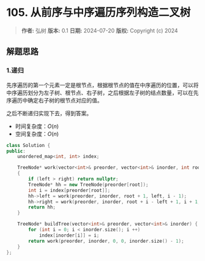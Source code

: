 # 105. 从前序与中序遍历序列构造二叉树

> **作者:** 弘树
> **版本:** 0.1
> **日期:** 2024-07-20
> **版权:** Copyright (c) 2024

## 解题思路
### 1.递归

先序遍历的第一个元素一定是根节点，根据根节点的值在中序遍历的位置，可以将中序遍历划分为左子树、根节点、右子树，之后根据左子树的结点数量，可以在先序遍历中确定右子树的根节点对应的值。

之后不断递归实现下去，得到答案。

- 时间复杂度：$O(n)$
- 空间复杂度：$O(n)$

```C++
class Solution {
public:
    unordered_map<int, int> index;

    TreeNode* work(vector<int>& preorder, vector<int>& inorder, int root, int left, int right)
    {
        if (left > right) return nullptr;
        TreeNode* hh = new TreeNode(preorder[root]);
        int i = index[preorder[root]];
        hh->left = work(preorder, inorder, root + 1, left, i - 1);
        hh->right = work(preorder, inorder, root + i - left + 1, i + 1, right);
        return hh;
    }

    TreeNode* buildTree(vector<int>& preorder, vector<int>& inorder) {
        for (int i = 0; i < inorder.size(); i ++)
            index[inorder[i]] = i;
        return work(preorder, inorder, 0, 0, inorder.size() - 1);
    }
};
```